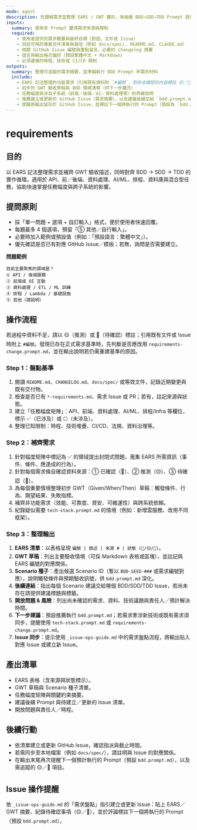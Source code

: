 ```yaml
---
mode: agent
description: 先理解需求並整理 EARS / GWT 雛形，為後續 BDD→SDD→TDD Prompt 提供完整輸入
inputs:
  summary: 使用本 Prompt 釐清需求來源與限制
  required:
    - 使用者提供的需求概要與最終目標（對話、文件或 Issue）
    - 目前可用的專案文件清單與路徑（例如 docs/spec/, README.md, CLAUDE.md）
    - 相關 GitHub Issue 編號與重點留言、必要的 changelog 摘要
    - 語言與輸出格式偏好（預設繁體中文 + Markdown）
    - 必須遵循的時程、技術或 CI/CD 限制
outputs:
  summary: 整理可追蹤的需求摘要，並準備執行 BDD Prompt 所需的材料
  include:
    - EARS 記法整理的功能需求（引用既有資料附 `#編號`，對尚未確認的內容標註 🟡／🔴）
    - 初步的 GWT 驗收草稿與 BDD 情境清單（供下一步擴充）
    - 任務幅度與涉及子系統（前端／後端／AI／資料處理等）的界線說明
    - 推薦建立或更新的 GitHub Issue（需求摘要），以及建議後續交給 `bdd.prompt.md` 的重點題目
    - 提醒將輸出留存於 GitHub Issue，並標註下一個將執行的 Prompt（預設為 `bdd.prompt.md`）
---
```


# requirements

## 目的

以 EARS 記法整理需求並補齊 GWT 驗收描述，同時對齊 BDD → SDD → TDD 的實作循環。適用於 API、前／後端、資料處理、AI/ML、排程、資料庫與混合型任務，協助快速掌握任務幅度與跨子系統的影響。

## 提問原則

- 採「單一問題 + 選項 + 自訂輸入」格式，便於使用者快速回覆。
- 每題最多 4 個選項，預留「⑤ 其他／自行輸入」。
- 必要時加入範例或預設值（例如：「預設語言：繁體中文」）。
- 優先確認是否已有對應 GitHub Issue／模板；若無，詢問是否需要建立。

**問題範例**
```
目前主要聚焦的領域是？
① API / 後端服務
② 前端或 UI 互動
③ 資料處理 / ETL / ML 訓練
④ 排程 / Lambda / 基礎設施
⑤ 其他（請說明）
```

## 操作流程

若過程中資料不足，請以 🟡（推測）或 🔴（待確認）標註；引用既有文件或 Issue 時附上 `#編號`。發現已存在正式需求基準時，先判斷是否應改用 `requirements-change.prompt.md`，並在輸出說明若仍需重建基準的原因。

### Step 1：盤點基準
1. 閱讀 `README.md`、`CHANGELOG.md`、`docs/spec/` 或等效文件，記錄近期變更與既有交付物。
2. 檢查是否已有 `*-requirements.md`、需求 Issue 或 PR；若有，註記來源與狀態。
3. 建立「任務幅度矩陣」：API、前端、資料處理、AI/ML、排程/Infra 等欄位，標示 ✅（已涉及）或 ☐（未涉及）。
4. 整理已知限制：時程、技術堆疊、CI/CD、法規、資料治理等。

### Step 2：補齊需求
1. 針對幅度矩陣中標記為 ✅ 的領域提出封閉式問題，蒐集 EARS 所需資訊（事件、條件、應達成的行為）。
2. 針對每個需求條目確認資料來源：① 已確認（🔵）、② 推測（🟡）、③ 待確認（🔴）。
3. 為每個重要情境整理初步 GWT（Given/When/Then）草稿：觸發條件、行為、期望結果、失敗指標。
4. 補齊非功能需求（效能、可靠度、資安、可維運性）與跨系統依賴。
5. 紀錄疑似需要 `tech-stack.prompt.md` 的情境（例如：新增雲服務、改用不同框架）。

### Step 3：整理輸出
1. **EARS 清單**：以表格呈現 `編號 | 敘述 | 來源 # | 狀態 (🔵/🟡/🔴)`。
2. **GWT 草稿**：列出主要驗收情境（可採 Markdown 表格或區塊），並註記與 EARS 編號的對應關係。
3. **Scenario 種子**：產出候選 Scenario ID（暫以 `BDD-SEED-###` 或需求編號對應），說明觸發條件與預期驗收訊號，供 `bdd.prompt.md` 深化。
4. **後續連結**：指出每個 Scenario 建議交給哪個 BDD/SDD/TDD Issue，若尚未存在請提供建議標題與標籤。
5. **開放問題 & 風險**：列出尚未確認的需求、資料、技術議題與責任人／預計解決時間。
6. **下一步建議**：預設推薦執行 `bdd.prompt.md`；若需求牽涉新技術或既有需求須同步，提醒使用 `tech-stack.prompt.md` 或 `requirements-change.prompt.md`。
7. **Issue 同步**：提示使用 `_issue-ops-guide.md` 中的需求盤點流程，將輸出貼入對應 Issue 或建立新 Issue。

## 產出清單

- EARS 表格（含來源與狀態標示）。
- GWT 草稿與 Scenario 種子清單。
- 任務幅度矩陣與關鍵約束摘要。
- 建議後續 Prompt 與待建立／更新的 Issue 清單。
- 開放問題與責任人／時程。

## 後續行動

- 依清單建立或更新 GitHub Issue，確認指派與截止時間。
- 若需同步至本地檔案（例如 `docs/spec/`），請註明與 Issue 的對應關係。
- 在輸出末尾再次提醒下一個預計執行的 Prompt（預設 `bdd.prompt.md`），以及需追蹤的 🟡／🔴 項目。

## Issue 操作提醒

依 `_issue-ops-guide.md` 的「需求盤點」指引建立或更新 Issue：貼上 EARS／GWT 摘要、紀錄待確認事項（🟡／🔴），並於評論標註下一個將執行的 Prompt（預設 `bdd.prompt.md`）。
